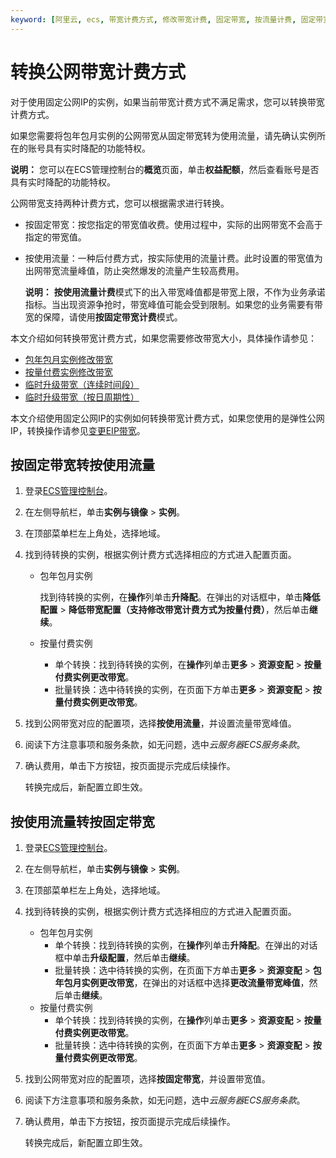 ```yaml
---
keyword: [阿里云, ecs, 带宽计费方式, 修改带宽计费, 固定带宽, 按流量计费, 固定带宽转按量, 带宽按量转固定]
---
```


# 转换公网带宽计费方式

对于使用固定公网IP的实例，如果当前带宽计费方式不满足需求，您可以转换带宽计费方式。

如果您需要将包年包月实例的公网带宽从固定带宽转为使用流量，请先确认实例所在的账号具有实时降配的功能特权。

**说明：** 您可以在ECS管理控制台的**概览**页面，单击**权益配额**，然后查看账号是否具有实时降配的功能特权。

公网带宽支持两种计费方式，您可以根据需求进行转换。

-   按固定带宽：按您指定的带宽值收费。使用过程中，实际的出网带宽不会高于指定的带宽值。
-   按使用流量：一种后付费方式，按实际使用的流量计费。此时设置的带宽值为出网带宽流量峰值，防止突然爆发的流量产生较高费用。

    **说明：** **按使用流量计费**模式下的出入带宽峰值都是带宽上限，不作为业务承诺指标。当出现资源争抢时，带宽峰值可能会受到限制。如果您的业务需要有带宽的保障，请使用**按固定带宽计费**模式。


本文介绍如何转换带宽计费方式，如果您需要修改带宽大小，具体操作请参见：

-   [包年包月实例修改带宽](/cn.zh-CN/实例/升降配实例/修改带宽配置/包年包月实例修改带宽.md)
-   [按量付费实例修改带宽](/cn.zh-CN/实例/升降配实例/修改带宽配置/按量付费实例修改带宽.md)
-   [临时升级带宽（连续时间段）](/cn.zh-CN/实例/升降配实例/修改带宽配置/临时升级带宽（连续时间段）.md)
-   [临时升级带宽（按日周期性）](/cn.zh-CN/实例/升降配实例/修改带宽配置/临时升级带宽（按日周期性）.md)

本文介绍使用固定公网IP的实例如何转换带宽计费方式，如果您使用的是弹性公网IP，转换操作请参见[变更EIP带宽](/cn.zh-CN/实例/升降配实例/修改带宽配置/变更EIP带宽.md)。

## 按固定带宽转按使用流量

1.  登录[ECS管理控制台](https://ecs.console.aliyun.com)。

2.  在左侧导航栏，单击**实例与镜像** \> **实例**。

3.  在顶部菜单栏左上角处，选择地域。

4.  找到待转换的实例，根据实例计费方式选择相应的方式进入配置页面。

    -   包年包月实例

        找到待转换的实例，在**操作**列单击**升降配**。在弹出的对话框中，单击**降低配置** \> **降低带宽配置（支持修改带宽计费方式为按量付费）**，然后单击**继续**。

    -   按量付费实例
        -   单个转换：找到待转换的实例，在**操作**列单击**更多** \> **资源变配** \> **按量付费实例更改带宽**。
        -   批量转换：选中待转换的实例，在页面下方单击**更多** \> **资源变配** \> **按量付费实例更改带宽**。
5.  找到公网带宽对应的配置项，选择**按使用流量**，并设置流量带宽峰值。

6.  阅读下方注意事项和服务条款，如无问题，选中*云服务器ECS服务条款*。

7.  确认费用，单击下方按钮，按页面提示完成后续操作。

    转换完成后，新配置立即生效。


## 按使用流量转按固定带宽

1.  登录[ECS管理控制台](https://ecs.console.aliyun.com)。

2.  在左侧导航栏，单击**实例与镜像** \> **实例**。

3.  在顶部菜单栏左上角处，选择地域。

4.  找到待转换的实例，根据实例计费方式选择相应的方式进入配置页面。

    -   包年包月实例
        -   单个转换：找到待转换的实例，在**操作**列单击**升降配**。在弹出的对话框中单击**升级配置**，然后单击**继续**。
        -   批量转换：选中待转换的实例，在页面下方单击**更多** \> **资源变配** \> **包年包月实例更改带宽**，在弹出的对话框中选择**更改流量带宽峰值**，然后单击**继续**。
    -   按量付费实例
        -   单个转换：找到待转换的实例，在**操作**列单击**更多** \> **资源变配** \> **按量付费实例更改带宽**。
        -   批量转换：选中待转换的实例，在页面下方单击**更多** \> **资源变配** \> **按量付费实例更改带宽**。
5.  找到公网带宽对应的配置项，选择**按固定带宽**，并设置带宽值。

6.  阅读下方注意事项和服务条款，如无问题，选中*云服务器ECS服务条款*。

7.  确认费用，单击下方按钮，按页面提示完成后续操作。

    转换完成后，新配置立即生效。



